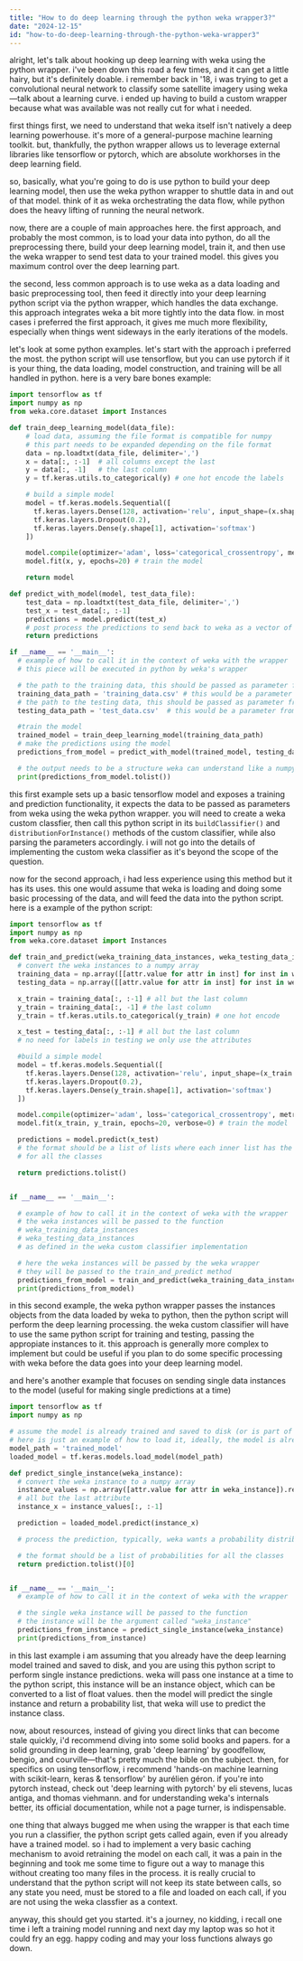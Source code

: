 ```yaml
---
title: "How to do deep learning through the python weka wrapper3?"
date: "2024-12-15"
id: "how-to-do-deep-learning-through-the-python-weka-wrapper3"
---
```


alright, let's talk about hooking up deep learning with weka using the python wrapper. i've been down this road a few times, and it can get a little hairy, but it's definitely doable. i remember back in '18, i was trying to get a convolutional neural network to classify some satellite imagery using weka—talk about a learning curve. i ended up having to build a custom wrapper because what was available was not really cut for what i needed.

first things first, we need to understand that weka itself isn't natively a deep learning powerhouse. it's more of a general-purpose machine learning toolkit. but, thankfully, the python wrapper allows us to leverage external libraries like tensorflow or pytorch, which are absolute workhorses in the deep learning field.

so, basically, what you're going to do is use python to build your deep learning model, then use the weka python wrapper to shuttle data in and out of that model. think of it as weka orchestrating the data flow, while python does the heavy lifting of running the neural network.

now, there are a couple of main approaches here. the first approach, and probably the most common, is to load your data into python, do all the preprocessing there, build your deep learning model, train it, and then use the weka wrapper to send test data to your trained model. this gives you maximum control over the deep learning part.

the second, less common approach is to use weka as a data loading and basic preprocessing tool, then feed it directly into your deep learning python script via the python wrapper, which handles the data exchange. this approach integrates weka a bit more tightly into the data flow. in most cases i preferred the first approach, it gives me much more flexibility, especially when things went sideways in the early iterations of the models.

let's look at some python examples. let's start with the approach i preferred the most. the python script will use tensorflow, but you can use pytorch if it is your thing, the data loading, model construction, and training will be all handled in python. here is a very bare bones example:

```python
import tensorflow as tf
import numpy as np
from weka.core.dataset import Instances

def train_deep_learning_model(data_file):
    # load data, assuming the file format is compatible for numpy
    # this part needs to be expanded depending on the file format
    data = np.loadtxt(data_file, delimiter=',')
    x = data[:, :-1]  # all columns except the last
    y = data[:, -1]   # the last column
    y = tf.keras.utils.to_categorical(y) # one hot encode the labels

    # build a simple model
    model = tf.keras.models.Sequential([
      tf.keras.layers.Dense(128, activation='relu', input_shape=(x.shape[1],)),
      tf.keras.layers.Dropout(0.2),
      tf.keras.layers.Dense(y.shape[1], activation='softmax')
    ])

    model.compile(optimizer='adam', loss='categorical_crossentropy', metrics=['accuracy'])
    model.fit(x, y, epochs=20) # train the model

    return model

def predict_with_model(model, test_data_file):
    test_data = np.loadtxt(test_data_file, delimiter=',')
    test_x = test_data[:, :-1]
    predictions = model.predict(test_x)
    # post process the predictions to send back to weka as a vector of probabilities for each class
    return predictions

if __name__ == '__main__':
  # example of how to call it in the context of weka with the wrapper
  # this piece will be executed in python by weka's wrapper

  # the path to the training data, this should be passed as parameter from weka
  training_data_path = 'training_data.csv' # this would be a parameter from the weka execution
  # the path to the testing data, this should be passed as parameter from weka
  testing_data_path = 'test_data.csv'  # this would be a parameter from the weka execution

  #train the model
  trained_model = train_deep_learning_model(training_data_path)
  # make the predictions using the model
  predictions_from_model = predict_with_model(trained_model, testing_data_path)

  # the output needs to be a structure weka can understand like a numpy array, or a list
  print(predictions_from_model.tolist())

```

this first example sets up a basic tensorflow model and exposes a training and prediction functionality, it expects the data to be passed as parameters from weka using the weka python wrapper. you will need to create a weka custom classfier, then call this python script in its `buildClassifier()` and `distributionForInstance()` methods of the custom classifier, while also parsing the parameters accordingly. i will not go into the details of implementing the custom weka classifier as it's beyond the scope of the question.

now for the second approach, i had less experience using this method but it has its uses. this one would assume that weka is loading and doing some basic processing of the data, and will feed the data into the python script. here is a example of the python script:

```python
import tensorflow as tf
import numpy as np
from weka.core.dataset import Instances

def train_and_predict(weka_training_data_instances, weka_testing_data_instances):
  # convert the weka instances to a numpy array
  training_data = np.array([[attr.value for attr in inst] for inst in weka_training_data_instances])
  testing_data = np.array([[attr.value for attr in inst] for inst in weka_testing_data_instances])

  x_train = training_data[:, :-1] # all but the last column
  y_train = training_data[:, -1] # the last column
  y_train = tf.keras.utils.to_categorical(y_train) # one hot encode

  x_test = testing_data[:, :-1] # all but the last column
  # no need for labels in testing we only use the attributes

  #build a simple model
  model = tf.keras.models.Sequential([
    tf.keras.layers.Dense(128, activation='relu', input_shape=(x_train.shape[1],)),
    tf.keras.layers.Dropout(0.2),
    tf.keras.layers.Dense(y_train.shape[1], activation='softmax')
  ])

  model.compile(optimizer='adam', loss='categorical_crossentropy', metrics=['accuracy'])
  model.fit(x_train, y_train, epochs=20, verbose=0) # train the model

  predictions = model.predict(x_test)
  # the format should be a list of lists where each inner list has the probabilities
  # for all the classes

  return predictions.tolist()


if __name__ == '__main__':

  # example of how to call it in the context of weka with the wrapper
  # the weka instances will be passed to the function
  # weka_training_data_instances
  # weka_testing_data_instances
  # as defined in the weka custom classifier implementation

  # here the weka instances will be passed by the weka wrapper
  # they will be passed to the train_and_predict method
  predictions_from_model = train_and_predict(weka_training_data_instances, weka_testing_data_instances)
  print(predictions_from_model)
```

in this second example, the weka python wrapper passes the instances objects from the data loaded by weka to python, then the python script will perform the deep learning processing. the weka custom classifier will have to use the same python script for training and testing, passing the appropiate instances to it. this approach is generally more complex to implement but could be useful if you plan to do some specific processing with weka before the data goes into your deep learning model.

and here's another example that focuses on sending single data instances to the model (useful for making single predictions at a time)

```python
import tensorflow as tf
import numpy as np

# assume the model is already trained and saved to disk (or is part of the weka classifier)
# here is just an example of how to load it, ideally, the model is already loaded in memory
model_path = 'trained_model'
loaded_model = tf.keras.models.load_model(model_path)

def predict_single_instance(weka_instance):
  # convert the weka instance to a numpy array
  instance_values = np.array([attr.value for attr in weka_instance]).reshape(1, -1)
  # all but the last attribute
  instance_x = instance_values[:, :-1]

  prediction = loaded_model.predict(instance_x)

  # process the prediction, typically, weka wants a probability distribution

  # the format should be a list of probabilities for all the classes
  return prediction.tolist()[0]


if __name__ == '__main__':
  # example of how to call it in the context of weka with the wrapper

  # the single weka instance will be passed to the function
  # the instance will be the argument called "weka_instance"
  predictions_from_instance = predict_single_instance(weka_instance)
  print(predictions_from_instance)
```
in this last example i am assuming that you already have the deep learning model trained and saved to disk, and you are using this python script to perform single instance predictions. weka will pass one instance at a time to the python script, this instance will be an instance object, which can be converted to a list of float values. then the model will predict the single instance and return a probability list, that weka will use to predict the instance class.

now, about resources, instead of giving you direct links that can become stale quickly, i'd recommend diving into some solid books and papers. for a solid grounding in deep learning, grab 'deep learning' by goodfellow, bengio, and courville—that's pretty much the bible on the subject. then, for specifics on using tensorflow, i recommend 'hands-on machine learning with scikit-learn, keras & tensorflow' by aurélien géron. if you're into pytorch instead, check out 'deep learning with pytorch' by eli stevens, lucas antiga, and thomas viehmann. and for understanding weka's internals better, its official documentation, while not a page turner, is indispensable.

one thing that always bugged me when using the wrapper is that each time you run a classifier, the python script gets called again, even if you already have a trained model. so i had to implement a very basic caching mechanism to avoid retraining the model on each call, it was a pain in the beginning and took me some time to figure out a way to manage this without creating too many files in the process. it is really crucial to understand that the python script will not keep its state between calls, so any state you need, must be stored to a file and loaded on each call, if you are not using the weka classfier as a context.

anyway, this should get you started. it's a journey, no kidding, i recall one time i left a training model running and next day my laptop was so hot it could fry an egg. happy coding and may your loss functions always go down.
